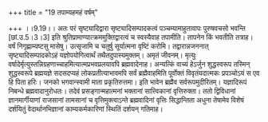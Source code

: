 +++
title = "19 तपाम्यहमहं वर्षम्"

+++
।।9.19।। अतः परं सृष्ट्यादिद्वारा सृष्ट्यादिसम्पादकत्वं
पञ्चम्यामाहुतावापः पुरुषवचसो भवन्ति \[छां.उ.5।3।3\] इति
श्रुतिप्रामाण्यात्क्रममुक्तिद्वारत्वं च स्वस्यैवाह तपामीति। तापनेन किं
भवतीति तत्राह। वर्षं निगृह्णाम्यष्टसु मासेषु। उत्सृजामि च चतुर्षु
सूर्यात्मना वृष्टिं करोमि। तद्वारान्नजननात् सृष्ट्यादिसम्पादकोऽहं
यज्ञोपयोगित्वार्थं तथैतदुपास्यमुक्तम्। अमृतं जीवनम्। मृत्युः
वर्षादेर्मृत्युस्तन्निग्रहणाच्चाहमित्यात्मप्रभवप्रलयावपि ब्रह्मवादेनाह।
अन्यत्किं वाच्यं हेऽर्जुन शुद्धस्वरूप तस्मिन् शुद्धस्वरूपे ब्रह्मयज्ञे
सदसदप्यहं लोकप्रतीत्याभावमपि सर्वं ब्रह्मैवाहमिति पूर्वोक्तं
विवृतंयदात्मकः प्रपञ्चोऽयं स एव हि पिता हरिः। जनको भगवान्स्वामी माता
प्रकृतिरुत्तमा। इति भावेन ब्रह्मैव सर्वरूपमुदीरितम्। यज्ञादिरूपं निबन्धे
ब्रह्मवादानुरोधतः। तदेवं प्रसङ्गान्महात्मनां भक्तानां सात्त्विकानां
वृत्तिरुक्ता। ततो द्विविधानां ज्ञानमार्गीयाणां राजसानां तामसानां च
वृत्तिमुक्त्वाऽन्ते ब्रह्मवादिनां वृत्तिः सिद्धान्तिता अधुना तेषामेव
विशेषं दर्शयितुं वेदार्थानभिज्ञानां काम्यकर्मकारिणां स्थितिं दर्शयन्
गतिमाह।
